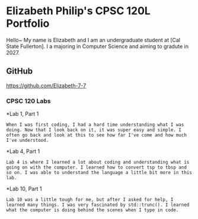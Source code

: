 # Elizabeth Philip's CPSC 120L Portfolio

Hello~ My name is Elizabeth and I am an undergraduate student at [Cal State Fullerton]. I a majoring in Computer Science and aiming to gradute in 2027.

## GitHub

 https://github.com/Elizabeth-7-7 

### CPSC 120 Labs

*Lab 1, Part 1

    When I was first coding, I had a hard time understanding what I was doing. Now that I look back on it, it was super easy and simple. I often go back and look at this to see how far I've come and how much I've understood.

*Lab 4, Part 1

    Lab 4 is where I learned a lot about coding and understanding what is going on with the computer. I learned how to convert tsp to tbsp and so on. I was able to understand the language a little bit more in this lab.

*Lab 10, Part 1

    Lab 10 was a little tough for me, but after I asked for help, I learned many things. I was very fascinated by std::trunc(). I learned what the computer is doing behind the scenes when I type in code.